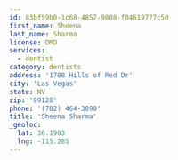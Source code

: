 ```yaml
---
id: 83bf59b0-1c68-4857-9808-f04619777c50
first_name: Sheena
last_name: Sharma
license: DMD
services:
  - dentist
category: dentists
address: '1708 Hills of Red Dr'
city: 'Las Vegas'
state: NV
zip: '89128'
phone: '(702) 464-3090'
title: 'Sheena Sharma'
_geoloc:
  lat: 36.1903
  lng: -115.285
---
```

